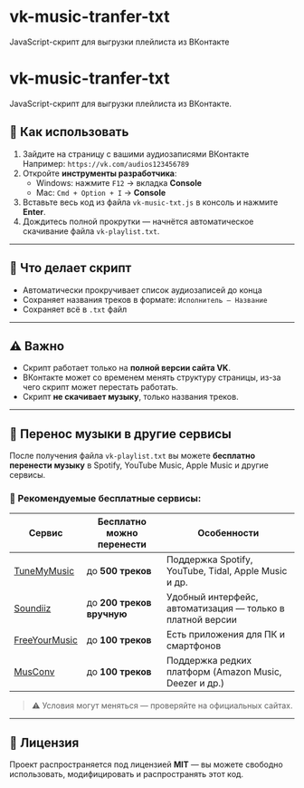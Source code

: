 # vk-music-tranfer-txt
JavaScript-скрипт для выгрузки плейлиста из ВКонтакте
# vk-music-tranfer-txt

JavaScript-скрипт для выгрузки плейлиста из ВКонтакте.

## 🔧 Как использовать

1. Зайдите на страницу с вашими аудиозаписями ВКонтакте  
   Например: `https://vk.com/audios123456789`
2. Откройте **инструменты разработчика**:
   - Windows: нажмите `F12` → вкладка **Console**
   - Mac: `Cmd + Option + I` → **Console**
3. Вставьте весь код из файла `vk-music-txt.js` в консоль и нажмите **Enter**.
4. Дождитесь полной прокрутки — начнётся автоматическое скачивание файла `vk-playlist.txt`.

---

## 📁 Что делает скрипт

- Автоматически прокручивает список аудиозаписей до конца
- Сохраняет названия треков в формате: `Исполнитель — Название`
- Сохраняет всё в `.txt` файл

---

## ⚠️ Важно

- Скрипт работает только на **полной версии сайта VK**.
- ВКонтакте может со временем менять структуру страницы, из-за чего скрипт может перестать работать.
- Скрипт **не скачивает музыку**, только названия треков.

---

## 🎵 Перенос музыки в другие сервисы

После получения файла `vk-playlist.txt` вы можете **бесплатно перенести музыку** в Spotify, YouTube Music, Apple Music и другие сервисы.

### 🔄 Рекомендуемые бесплатные сервисы:

| Сервис             | Бесплатно можно перенести | Особенности |
|--------------------|---------------------------|-------------|
| [TuneMyMusic](https://www.tunemymusic.com/) | до **500 треков** | Поддержка Spotify, YouTube, Tidal, Apple Music и др. |
| [Soundiiz](https://soundiiz.com/)            | до **200 треков вручную** | Удобный интерфейс, автоматизация — только в платной версии |
| [FreeYourMusic](https://freeyourmusic.com/)  | до **100 треков** | Есть приложения для ПК и смартфонов |
| [MusConv](https://musconv.com/)              | до **100 треков** | Поддержка редких платформ (Amazon Music, Deezer и др.) |

> ⚠️ Условия могут меняться — проверяйте на официальных сайтах.

---

## 📄 Лицензия

Проект распространяется под лицензией **MIT** — вы можете свободно использовать, модифицировать и распространять этот код.
